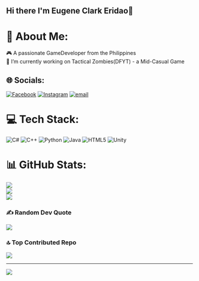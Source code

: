 ## Hi there I'm Eugene Clark Eridao👋

# 💫 About Me:
🎮 A passionate GameDeveloper from the Philippines<br>🔭 I’m currently working on Tactical Zombies(DFYT) - a Mid-Casual Game


## 🌐 Socials:
[![Facebook](https://img.shields.io/badge/Facebook-%231877F2.svg?logo=Facebook&logoColor=white)](https://facebook.com/yujinhmnida) [![Instagram](https://img.shields.io/badge/Instagram-%23E4405F.svg?logo=Instagram&logoColor=white)](https://instagram.com/yowjin.dev) [![email](https://img.shields.io/badge/Email-D14836?logo=gmail&logoColor=white)](mailto:eugene@pixelatedgames.net) 

# 💻 Tech Stack:
![C#](https://img.shields.io/badge/c%23-%23239120.svg?style=for-the-badge&logo=csharp&logoColor=white) ![C++](https://img.shields.io/badge/c++-%2300599C.svg?style=for-the-badge&logo=c%2B%2B&logoColor=white) ![Python](https://img.shields.io/badge/python-3670A0?style=for-the-badge&logo=python&logoColor=ffdd54) ![Java](https://img.shields.io/badge/java-%23ED8B00.svg?style=for-the-badge&logo=openjdk&logoColor=white) ![HTML5](https://img.shields.io/badge/html5-%23E34F26.svg?style=for-the-badge&logo=html5&logoColor=white) ![Unity](https://img.shields.io/badge/unity-%23000000.svg?style=for-the-badge&logo=unity&logoColor=white)
# 📊 GitHub Stats:
![](https://github-readme-stats.vercel.app/api?username=yowjindev&theme=dark&hide_border=false&include_all_commits=true&count_private=true)<br/>
![](https://nirzak-streak-stats.vercel.app/?user=yowjindev&theme=dark&hide_border=false)<br/>
![](https://github-readme-stats.vercel.app/api/top-langs/?username=yowjindev&theme=dark&hide_border=false&include_all_commits=true&count_private=true&layout=compact)

### ✍️ Random Dev Quote
![](https://quotes-github-readme.vercel.app/api?type=horizontal&theme=radical)

### 🔝 Top Contributed Repo
![](https://github-contributor-stats.vercel.app/api?username=yowjindev&limit=5&theme=dark&combine_all_yearly_contributions=true)

---
[![](https://visitcount.itsvg.in/api?id=yowjindev&icon=2&color=0)](https://visitcount.itsvg.in)
